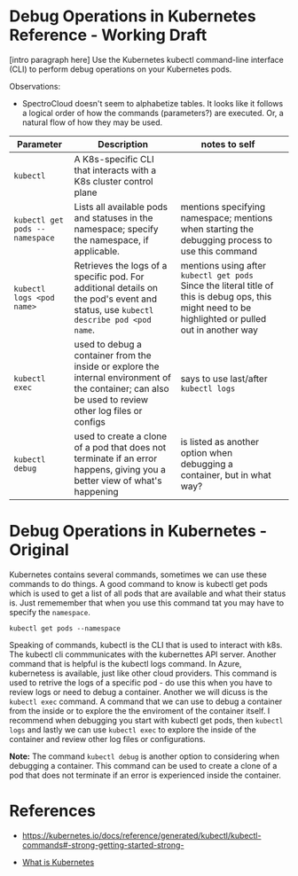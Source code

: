 # Debug Operations in Kubernetes Reference - Working Draft

\[intro paragraph here]
Use the Kubernetes kubectl command-line interface (CLI) to perform debug operations on your Kubernetes pods. 

Observations:
- SpectroCloud doesn't seem to alphabetize tables. It looks like it follows a logical order of how the commands (parameters?) are executed. Or, a natural flow of how they may be used.

| Parameter                      | Description                                                                                                                                           | notes to self                                                                                                                                        |     |
| ------------------------------ | ----------------------------------------------------------------------------------------------------------------------------------------------------- | ---------------------------------------------------------------------------------------------------------------------------------------------------- | --- |
| `kubectl`                      | A K8s-specific CLI that interacts with a K8s cluster control plane                                                                                    |                                                                                                                                                      |     |
| `kubectl get pods --namespace` | Lists all available pods and statuses in the namespace; specify the namespace, if applicable.                                                         | mentions specifying namespace; mentions when starting the debugging process to use this command                                                      |     |
| `kubectl logs <pod name>`      | Retrieves the logs of a specific pod. For additional details on the pod's event and status, use `kubectl describe pod <pod name`.                     | mentions using after `kubectl get pods` Since the literal title of this is debug ops, this might need to be highlighted or pulled out in another way |     |
| `kubectl exec`                 | used to debug a container from the inside or explore the internal environment of the container; can also be used to review other log files or configs | says to use last/after `kubectl logs`                                                                                                                |     |
| `kubectl debug`                | used to create a clone of a pod that does not terminate if an error happens, giving you a better view of what's happening                             | is listed as another option when debugging a container, but in what way?                                                                             |     |







#  Debug Operations in Kubernetes - Original

Kubernetes contains several commands, sometimes we can use these commands to do things. A good command to know is kubectl get pods which is used to get a list of all pods that are available and what their status is. Just rememember that when you use this command tat you may have to specify the `namespace`.

```shell
kubectl get pods --namespace 
```

Speaking of commands, kubectl is the CLI that is used to interact with k8s. The kubectl cli commmunicates with the kubernettes API server.  Another command that is helpful is the kubectl logs command. In Azure, kubernetess is available, just like other cloud providers. This command is used to retrive the logs of a specific pod - do use this when you have to review logs or need to debug a container. Another we will dicuss is the `kubectl exec` command. A command that we can use to debug a container from the inside or to explore the the enviroment of the container itself.  I recommend when debugging you start with kubectl get pods, then `kubectl logs` and lastly we can use `kubectl exec` to explore the inside of the container and review other log files or configurations. 

**Note:** The command `kubectl debug` is another option to considering when debugging a container. This command can be used to create a clone of a pod that does not terminate if an error is experienced inside the container. 



# References

- https://kubernetes.io/docs/reference/generated/kubectl/kubectl-commands#-strong-getting-started-strong-

- [What is Kubernetes](https://kubernetes.io/docs/concepts/overview/)
